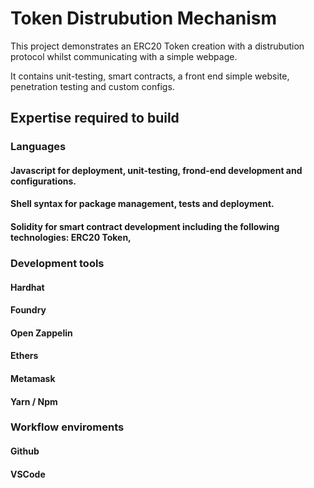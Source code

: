# Token Distrubution Mechanism

This project demonstrates an ERC20 Token creation with a distrubution protocol whilst communicating with a simple webpage.

It contains unit-testing, smart contracts, a front end simple website, penetration testing and custom configs.

## Expertise required to build

### Languages

#### Javascript for deployment, unit-testing, frond-end development and configurations.

#### Shell syntax for package management, tests and deployment.

#### Solidity for smart contract development including the following technologies: ERC20 Token,

### Development tools

#### Hardhat

#### Foundry

#### Open Zappelin

#### Ethers

#### Metamask

#### Yarn / Npm

### Workflow enviroments

#### Github

#### VSCode
